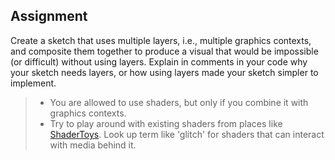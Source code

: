 ## Assignment
Create a sketch that uses multiple layers, i.e., multiple graphics contexts, and composite them together to produce a visual that would be impossible (or difficult) without using layers. Explain in comments in your code why your sketch needs layers, or how using layers made your sketch simpler to implement.

> - You are allowed to use shaders, but only if you combine it with graphics contexts.
> - Try to play around with existing shaders from places like [ShaderToys](https://www.shadertoy.com/?theme=default). Look up term like 'glitch' for shaders that can interact with media behind it.